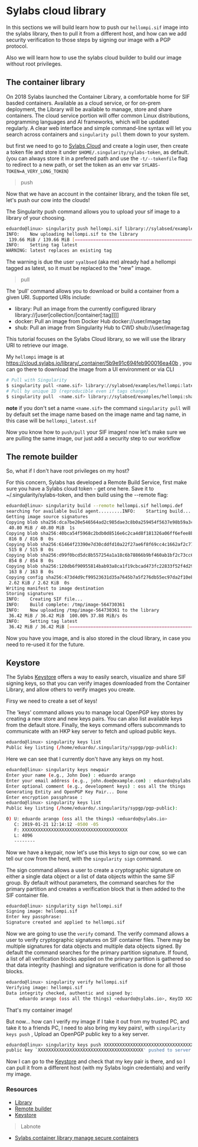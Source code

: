 # Sylabs cloud library

In this sections we will build learn how to push our `hellompi.sif` image into the sylabs library, then to pull it from a different host, and how can we add security verification to those steps by signing our image with a PGP protocol.

Also we will learn how to use the sylabs cloud builder to build our image without root privileges.

## The container library

On 2018 Sylabs launched the Container Library, a comfortable home for SIF basded containers. Available as a cloud service, or for on-prem deployment, the Library will be available to manage, store and share containers. The cloud service portion will offer common Linux distributions, programming languages and AI frameworks, which will be updated regularly. A clear web interface and simple command-line syntax will let you search across containers and `singularity pull` them down to your system.

but first we need to go to [Sylabs Cloud](https://cloud.sylabs.io/library) and create a login user, then create a token file and store it under `$HOME/.singularity/sylabs-token`, as default. (you can always store it in a prefered path and use the `-t/--tokenfile` flag to redirect to a new path, or set the token as an env var `SYLABS-TOKEN=A_VERY_LONG_TOKEN`)

> push

Now that we have an account in the container library, and the token file set, let's push our cow into the clouds!

The Singularity push command allows you to upload your sif image to a library of your choosing.

```bash
eduardo@linux> singularity push hellompi.sif library://sylabsed/examples/hellompi:latest
INFO:    Now uploading hellompi.sif to the library
 139.66 MiB / 139.66 MiB [=================================================================================================================================================================] 100.00% 2.75 MiB/s 50s
INFO:    Setting tag latest
WARNING: latest replaces an existing tag
```

The warning is due the user `syalbsed` (aka me) already had a hellompi tagged as latest, so it must be replaced to the "new" image.

> pull

The 'pull' command allows you to download or build a container from a given URI.  Supported URIs include:

- library: Pull an image from the currently configured library
     library://[user[collection/[container[:tag]]]]
- docker: Pull an image from Docker Hub
     docker://user/image:tag
- shub: Pull an image from Singularity Hub to CWD
     shub://user/image:tag

This tutorial focuses on the Sylabs Cloud library, so we will use the library URI to retrieve our image.

My `hellompi` image is at <https://cloud.sylabs.io/library/_container/5b9e91c694feb900016ea40b> , you can go there to download the image from a UI environment or via CLI

```bash
# Pull with Singularity
$ singularity pull <name.sif> library://sylabsed/examples/hellompi:latest
# Pull by unique ID (reproducible even if tags change)
$ singularity pull  <name.sif> library://sylabsed/examples/hellompi:sha256.699eccab2e5c31043f540a9d5fbd3c8dc105e7355bbb7b855697aa223f5b71d0
```

**note** if you don't set a name `<name.sif>` the command `singularity pull` will by default set the image name based on the image name and tag name, in this case will be `hellompi_latest.sif`

Now you know how to `push/pull` your SIF images! now let's make sure we are pulling the same image, our just add a security step to our workflow

## The remote builder

So, what if I don't have root privileges on my host?

For this concern, Sylabs has developed a Remote Build Service, first make sure you have a Sylabs cloud token - get one here. Save it to ~/.singularity/sylabs-token, and then build using the --remote flag:

```bash
eduardo@linux> singularity build --remote hellompi.sif hellompi.def
searching for available build agent.........INFO:    Starting build...
Getting image source signatures
Copying blob sha256:dca7be20e546564ad2c985dae3c8b0a259454f5637e98b59a3ca6509432ccd01
 40.80 MiB / 40.80 MiB  1s
Copying blob sha256:40bca54f5968c2bdb0d8516e6c2ca4d8f181326a06ff6efee8b4f5e1a36826b8
 816 B / 816 B  0s
Copying blob sha256:61464f23390e7d30cddfd10a22f27ae6f8f69cc4c1662af2c775f9d657266016
 515 B / 515 B  0s
Copying blob sha256:d99f0bcd5dc8b557254a1a18c6b78866b9bf460ab1bf2c73cc6aca210408dc67
 854 B / 854 B  0s
Copying blob sha256:120db6f90955814bab93a8ca1f19cbcad473fc22833f52f4d29d066135fd10b6
 163 B / 163 B  0s
Copying config sha256:473d4d9cf99523631d35a7645b7a5f276db55ec97da2f10ebf915e14b3c80552
 2.62 KiB / 2.62 KiB  0s
Writing manifest to image destination
Storing signatures
INFO:    Creating SIF file...
INFO:    Build complete: /tmp/image-564730361
INFO:    Now uploading /tmp/image-564730361 to the library
 36.42 MiB / 36.42 MiB  100.00% 37.88 MiB/s 0s
INFO:    Setting tag latest
 36.42 MiB / 36.42 MiB [===================================================================================================================================================================] 100.00% 2.36 MiB/s 15s
```

Now you have you image, and is also stored in the cloud library, in case you need to re-used it for the future.

## Keystore

The Sylabs [Keystore](https://cloud.sylabs.io/keystore) offers a way to easily search, visualize and share SIF signing keys, so that you can verify images downloaded from the Container Library, and allow others to verify images you create.

Firsy we need to create a set of keys!

The 'keys' command  allows you to manage local OpenPGP key stores by creating a new store and new keys pairs. You can also list available keys from the default store. Finally, the keys command offers subcommands to communicate with an HKP key server to fetch and upload public keys.

```bash
eduardo@linux> singularity keys list
Public key listing (/home/eduardo/.singularity/sypgp/pgp-public):

```

Here we can see that I currently don't have any keys on my host.

```bash
eduardo@linux> singularity keys newpair
Enter your name (e.g., John Doe) : eduardo arango
Enter your email address (e.g., john.doe@example.com) : eduardo@sylabs.io
Enter optional comment (e.g., development keys) : oss all the things
Generating Entity and OpenPGP Key Pair... Done
Enter encryption passphrase :
eduardo@linux> singularity keys list
Public key listing (/home/eduardo/.singularity/sypgp/pgp-public):

0) U: eduardo arango (oss all the things) <eduardo@sylabs.io>
   C: 2019-01-21 12:14:12 -0500 -05
   F: XXXXXXXXXXXXXXXXXXXXXXXXXXXXXXXXXXXXXXXX
   L: 4096
   --------
```

Now we have a keypair, now let's use this keys to sign our cow, so we can tell our cow from the herd, with the `singularity sign` command.

The sign command allows a user to create a cryptographic signature on either a single data object or a list of data objects within the same SIF group. By default without parameters, the command searches for the primary partition and creates a verification block that is then added to the SIF container file.

```bash
eduardo@linux> singularity sign hellompi.sif
Signing image: hellompi.sif
Enter key passphrase:
Signature created and applied to hellompi.sif
```

Now we are going to use the `verify` comand. The verify command allows a user to verify cryptographic signatures on SIF container files. There may be multiple signatures for data objects and multiple data objects signed. By default the command searches for the primary partition signature. If found, a list of all verification blocks applied on the primary partition is gathered so that data integrity (hashing) and signature verification is done for all those blocks.

```bash
eduardo@linux> singularity verify hellompi.sif
Verifying image: hellompi.sif
Data integrity checked, authentic and signed by:
     eduardo arango (oss all the things) <eduardo@sylabs.io>, KeyID XXXXXXXXXXXXXXXX
```

That's my container image!

But now... how can I verify my image if I take it out from my trusted PC, and take it to a friends PC, I need to also bring my key pairs!, with `singularity keys push` , Upload an OpenPGP public key to a key server.

```bash
eduardo@linux> singularity keys push XXXXXXXXXXXXXXXXXXXXXXXXXXXXXXXXXXXXXXXX
public key `XXXXXXXXXXXXXXXXXXXXXXXXXXXXXXXXXXXXXXXX' pushed to server successfully
```

Now I can go to the [Keystore](https://cloud.sylabs.io/keystore) and check that my key pair is there, and so I can pull it from a different host (with my Sylabs login credentials) and verify my image.

### Resources

- [Library](https://cloud.sylabs.io/library)
- [Remote builder](https://cloud.sylabs.io/builder)
- [Keystore](https://cloud.sylabs.io/keystore)

> Labnote

- [Sylabs container library manage secure containers](https://www.sylabs.io/2018/05/sylabs-container-library-manage-secure-containers/)

